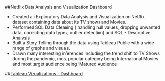 ##Netflix Data Analysis and Visualization Dashboard
 
- Created an Exploratory Data Analysis and Visualization  on Netflix dataset containing data about its TV shows and Movies.
- Performed  SQL Data Cleaning ( handling null values, dropping unwanted data, correcting data types, outlier detection) and SQL - Descriptive Analysis
- Built a Story Telling  through the data using Tableau Public with a wide range of graphs and visuals.
- Drawn many interesting inferences including the trend shift to TV Shows during the pandemic,  most popular category being International Movies and most target audience being ‘Matured Audience

##[Tableau Vizualizations - Dashboard](https://public.tableau.com/app/profile/rajalakshmi.gnanasekaran/viz/NetflixDataAnalysisVisualization/NetflixDataAnalysisandVisualization)
